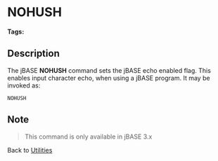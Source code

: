 # NOHUSH

<PageHeader />

**Tags:**
<badge text='echo' vertical='middle' />
<badge text='nohush' vertical='middle' />
<badge text='input character display' vertical='middle' />

## Description

The jBASE **NOHUSH** command sets the jBASE echo enabled flag. This enables input character echo, when using a jBASE program. It may be invoked as:

```
NOHUSH
```

## Note

> This command is only available in jBASE 3.x

Back to [Utilities](./../utilities)

  
<PageFooter />
